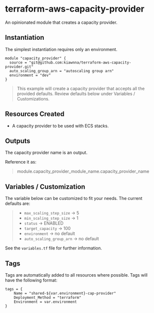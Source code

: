 # terraform-aws-capacity-provider
An opinionated module that creates a capacity provider.

## Instantiation
The simplest instantiation requires only an environment.

```
module "capacity_provider" {
  source = "git@github.com:kiawnna/terraform-aws-capacity-provider.git"
  auto_scaling_group_arn = "autoscaling group arn"
  environment = "dev"
}
```
> This example will create a capacity provider that accepts all the provided defaults. Review defaults below under Variables / Customizations.

## Resources Created
* A capacity provider to be used with ECS stacks.

## Outputs
The capacity provider name is an output.

Reference it as:

> module.capacity_provider_module_name.capacity_provider_name

## Variables / Customization
The variable below can be customized to fit your needs. The current defaults are:
>  * `max_scaling_step_size` &rarr; 5
>  * `min_scaling_step_size` &rarr; 1
>  * `status` &rarr; ENABLED
>  * `target_capacity` &rarr; 100
>  * `environment` &rarr; no default
>  * `auto_scaling_group_arn` &rarr; no default

See the `variables.tf` file for further information.

## Tags
Tags are automatically added to all resources where possible. Tags will have the following format:

```
tags = {
    Name = "shared-${var.environment}-cap-provider"
    Deployment_Method = "terraform"
    Environment = var.environment
}
```

